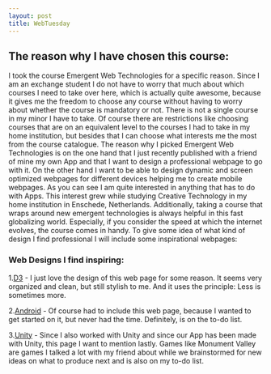 ```yaml
---
layout: post
title: WebTuesday
---
```


## The reason why I have chosen this course:

I took the course Emergent Web Technologies for a specific reason.
Since I am an exchange student I do not have to worry that much about which courses I need to take over here, which is actually quite awesome, because it gives me the freedom to choose any course without having to worry about whether the course is mandatory or not. There is not a single course in my minor I have to take. Of course there are restrictions like choosing courses that are on an equivalent level to the courses I had to take in my home institution, but besides that I can choose what interests me the most from the course catalogue.
The reason why I picked Emergent Web Technologies is on the one hand that I just recently published with a friend of mine my own App and that I want to design a professional webpage to go with it. On the other hand I want to be able to design dynamic 
and screen optimized webpages for different devices helping me to create mobile webpages.
As you can see I am quite interested in anything that has to do with Apps. This interest grew while studying Creative 
Technology in my home institution in Enschede, Netherlands.
Additionally, taking a course that wraps around new emergent technologies is always helpful in this fast globalizing world.
Especially, if you consider the speed at which the internet evolves, the course comes in handy.
To give some idea of what kind of design I find professional I will include some inspirational webpages:

### Web Designs I find inspiring:

1.[D3]("http://d3js.org/") - I just love the design of this web page for some reason. It seems very organized and clean, but still stylish to me. And it uses the principle: Less is sometimes more.

2.[Android]("http://developer.android.com/index.html") - Of course had to include this web page, because I wanted to get started on it, but never had the time. Definitely, is on the to-do list.

3.[Unity]("http://unity3d.com/") - Since I also worked with Unity and since our App has been made with Unity, this page I want to
mention lastly. Games like Monument Valley are games I talked a lot with my friend about while we brainstormed for new ideas on what to produce next and is also on my to-do list.

